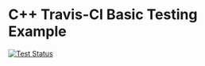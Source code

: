 # C++ Travis-CI Basic Testing Example

<a href="https://github.com/actions/create-release"><img alt="Test Status" src="https://github.com/ucoruh/cpp-travisci-test/workflows/Tests/badge.svg"></a>
